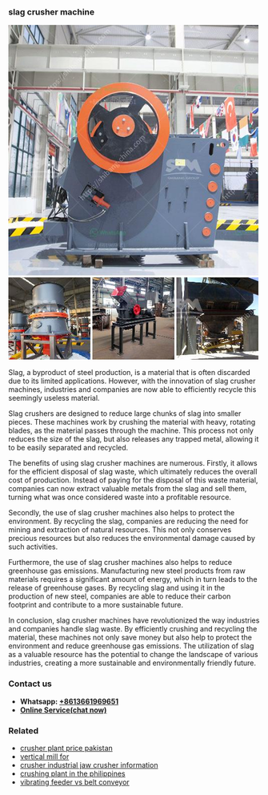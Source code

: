 <h3>slag crusher machine</h3><img src='1706754180.jpg' alt=''><p>Slag, a byproduct of steel production, is a material that is often discarded due to its limited applications. However, with the innovation of slag crusher machines, industries and companies are now able to efficiently recycle this seemingly useless material.</p><p>Slag crushers are designed to reduce large chunks of slag into smaller pieces. These machines work by crushing the material with heavy, rotating blades, as the material passes through the machine. This process not only reduces the size of the slag, but also releases any trapped metal, allowing it to be easily separated and recycled.</p><p>The benefits of using slag crusher machines are numerous. Firstly, it allows for the efficient disposal of slag waste, which ultimately reduces the overall cost of production. Instead of paying for the disposal of this waste material, companies can now extract valuable metals from the slag and sell them, turning what was once considered waste into a profitable resource.</p><p>Secondly, the use of slag crusher machines also helps to protect the environment. By recycling the slag, companies are reducing the need for mining and extraction of natural resources. This not only conserves precious resources but also reduces the environmental damage caused by such activities.</p><p>Furthermore, the use of slag crusher machines also helps to reduce greenhouse gas emissions. Manufacturing new steel products from raw materials requires a significant amount of energy, which in turn leads to the release of greenhouse gases. By recycling slag and using it in the production of new steel, companies are able to reduce their carbon footprint and contribute to a more sustainable future.</p><p>In conclusion, slag crusher machines have revolutionized the way industries and companies handle slag waste. By efficiently crushing and recycling the material, these machines not only save money but also help to protect the environment and reduce greenhouse gas emissions. The utilization of slag as a valuable resource has the potential to change the landscape of various industries, creating a more sustainable and environmentally friendly future.</p><h3>Contact us</h3><ul><li><strong>Whatsapp:&nbsp;<a href="https://wa.me/8613661969651">+8613661969651</a></strong></li><li><a href="https://swt.shibang-china.com/?git&amp;zhl&amp;slag crusher machine"><strong>Online Service(chat now)</strong></a></li></ul><h3>Related</h3><ul><li><a href='crusher plant price pakistan.md'>crusher plant price pakistan</a></li><li><a href='vertical mill for.md'>vertical mill for</a></li><li><a href='crusher industrial jaw crusher information.md'>crusher industrial jaw crusher information</a></li><li><a href='crushing plant in the philippines.md'>crushing plant in the philippines</a></li><li><a href='vibrating feeder vs belt conveyor.md'>vibrating feeder vs belt conveyor</a></li></ul>